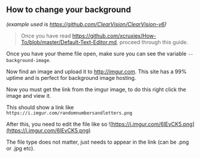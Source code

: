 ## **__How to change your background__**
*(example used is https://github.com/ClearVision/ClearVision-v6)*

> Once you have read https://github.com/xcruxiex/How-To/blob/master/Default-Text-Editor.md, proceed through this guide.

Once you have your theme file open, make sure you can see the variable `--background-image`.

Now find an image and upload it to http://imgur.com. 
This site has a 99% uptime and is perfect for background image hosting.

Now you must get the link from the imgur image, to do this right click the image and view it. 

This should show a link like `https://i.imgur.com/randomnumbersandletters.png`

After this, you need to edit the file like so ![https://i.imgur.com/6lEvCK5.png](https://i.imgur.com/6lEvCK5.png)

The file type does not matter, just needs to appear in the link (can be .png or .jpg etc).
